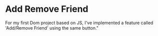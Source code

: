# Add Remove Friend 

For my first Dom project based on JS, I've implemented a feature called 'Add/Remove Friend' using the same button."
